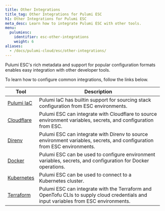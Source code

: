 ```yaml
---
title: Other Integrations
title_tag: Other Integrations for Pulumi ESC
h1: Other Integrations for Pulumi ESC
meta_desc: Learn how to integrate Pulumi ESC with other tools.
menu:
  pulumiesc:
    identifier: esc-other-integrations
    weight: 6
aliases:
  - /docs/pulumi-cloud/esc/other-integrations/
---
```


Pulumi ESC's rich metadata and support for popular configuration formats enables easy integration with other developer tools.

To learn how to configure common integrations, follow the links below.

| Tool                                                          | Description                                                                                                                 |
|---------------------------------------------------------------|-----------------------------------------------------------------------------------------------------------------------------|
| [Pulumi IaC](/docs/esc/get-started/integrate-with-pulumi-iac) | Pulumi IaC has builtin support for sourcing stack configuration from ESC environments.                                      |
| [Cloudflare](/docs/esc/other-integrations/cloudflare)         | Pulumi ESC can integrate with Cloudflare to source environment variables, secrets, and configuration from ESC.              |
| [Direnv](/docs/esc/other-integrations/direnv)                 | Pulumi ESC can integrate with Direnv to source environment variables, secrets, and configuration from ESC environments.     |
| [Docker](/docs/esc/other-integrations/docker)                 | Pulumi ESC can be used to configure environment variables, secrets, and configuration for Docker operations.                |
| [Kubernetes](/docs/esc/other-integrations/kubernetes)         | Pulumi ESC can be used to connect to a Kubernetes cluster.                                                                  |
| [Terraform](/docs/esc/other-integrations/terraform)           | Pulumi ESC can integrate with the Terraform and OpenTofu CLIs to supply cloud credentials and input variables from ESC environments. |
